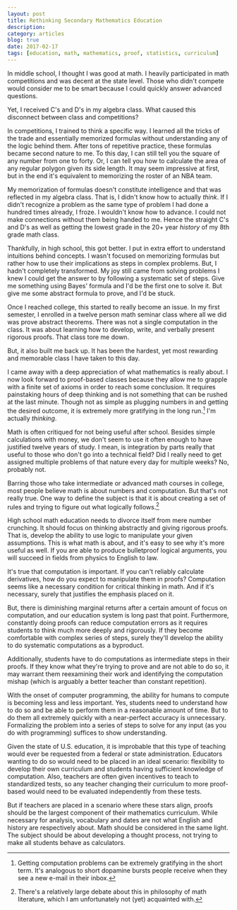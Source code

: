 ```yaml
---
layout: post
title: Rethinking Secondary Mathematics Education
description: 
category: articles
blog: true
date: 2017-02-17
tags: [education, math, mathematics, proof, statistics, curriculum]
---
```


In middle school, I thought I was good at math. I heavily participated in math competitions and was decent at the state level. Those who didn't compete would consider me to be smart because I could quickly answer advanced questions.

Yet, I received C's and D's in my algebra class. What caused this disconnect between class and competitions?

In competitions, I trained to think a specific way. I learned all the tricks of the trade and essentially memorized formulas without understanding any of the logic behind them. After tons of repetitive practice, these formulas became second nature to me. To this day, I can still tell you the square of any number from one to forty. Or, I can tell you how to calculate the area of any regular polygon given its side length. It may seem impressive at first, but in the end it's equivalent to memorizing the roster of an NBA team.

My memorization of formulas doesn't constitute intelligence and that was reflected in my algebra class. That is, I didn't know how to actually *think*. If I didn't recognize a problem as the same type of problem I had done a hundred times already, I froze. I wouldn't know how to advance. I could not make connections without them being handed to me. Hence the straight C's and D's as well as getting the lowest grade in the 20+ year *history* of my 8th grade math class.

Thankfully, in high school, this got better. I put in extra effort to understand intuitions behind concepts. I wasn't focused on memorizing formulas but rather how to use their implications as steps in complex problems. But, I hadn't completely transformed. My joy still came from solving problems I knew I could get the answer to by following a systematic set of steps. Give me something using Bayes' formula and I'd be the first one to solve it. But give me some abstract formula to prove, and I'd be stuck.

Once I reached college, this started to really become an issue. In my first semester, I enrolled in a twelve person math seminar class where all we did was prove abstract theorems. There was not a single computation in the class. It was about learning how to develop, write, and verbally present rigorous proofs. That class tore me down. 

But, it also built me back up. It has been the hardest, yet most rewarding and memorable class I have taken to this day. 

I came away with a deep appreciation of what mathematics is really about. I now look forward to proof-based classes because they allow me to grapple with a finite set of axioms in order to reach some conclusion.  It requires painstaking hours of deep thinking and is not something that can be rushed at the last minute. Though not as simple as plugging numbers in and getting the desired outcome, it is extremely more gratifying in the long run.[^1] I'm actually *thinking*.

Math is often critiqued for not being useful after school. Besides simple calculations with money, we don't seem to use it often enough to have justified twelve years of study. I mean, is integration by parts really that useful to those who don't go into a technical field? Did I really need to get assigned multiple problems of that nature every day for multiple weeks? No, probably not.

Barring those who take intermediate or advanced math courses in college, most people believe math is about numbers and computation. But that's not really true. One way to define the subject is that it is about creating a set of rules and trying to figure out what logically follows.[^2]

High school math education needs to divorce itself from mere number crunching. It should focus on thinking abstractly and giving rigorous proofs. That is, develop the ability to use logic to manipulate your given assumptions. This is what math is about, and it's easy to see why it's more useful as well. If you are able to produce bulletproof logical arguments, you will succeed in fields from physics to English to law.

It's true that computation is important. If you can't reliably calculate derivatives, how do you expect to manipulate them in proofs? Computation seems like a necessary condition for critical thinking in math. And if it's necessary, surely that justifies the emphasis placed on it. 

But, there is diminishing marginal returns after a certain amount of focus on computation, and our education system is long past that point. Furthermore, constantly doing proofs can reduce computation errors as it requires students to think much more deeply and rigorously. If they become comfortable with complex series of steps, surely they'll develop the ability to do systematic computations as a byproduct.

Additionally, students have to do computations as intermediate steps in their proofs. If they know what they're trying to prove and are not able to do so, it may warrant them reexamining their work and identifying the computation mishap (which is arguably a better teacher than constant repetition).

With the onset of computer programming, the ability for humans to compute is becoming less and less important. Yes, students need to understand how to do so and be able to perform them in a reasonable amount of time. But to do them all extremely quickly with a near-perfect accuracy is unnecessary. Formalizing the problem into a series of steps to solve for any input (as you do with programming) suffices to show understanding.

Given the state of U.S. education, it is improbable that this type of teaching would ever be requested from a federal or state administration. Educators wanting to do so would need to be placed in an ideal scenario: flexibility to develop their own curriculum and students having sufficient knowledge of computation. Also, teachers are often given incentives to teach to standardized tests, so any teacher changing their curriculum to more proof-based would need to be evaluated independently from these tests.

But if teachers are placed in a scenario where these stars align, proofs should be the largest component of their mathematics curriculum. While necessary for analysis, vocabulary and dates are not what English and history are respectively about. Math should be considered in the same light. The subject should be about developing a thought process, not trying to make all students behave as calculators. 


[^1]: Getting computation problems can be extremely gratifying in the short term. It's analogous to short dopamine bursts people receive when they see a new e-mail in their inbox.

[^2]: There's a relatively large debate about this in philosophy of math literature, which I am unfortunately not (yet) acquainted with.
